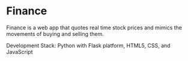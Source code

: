 # Finance

Finance is a web app that quotes real time stock prices and mimics the movements of buying and selling them. 

Development Stack: Python with Flask platform, HTML5, CSS, and JavaScript
